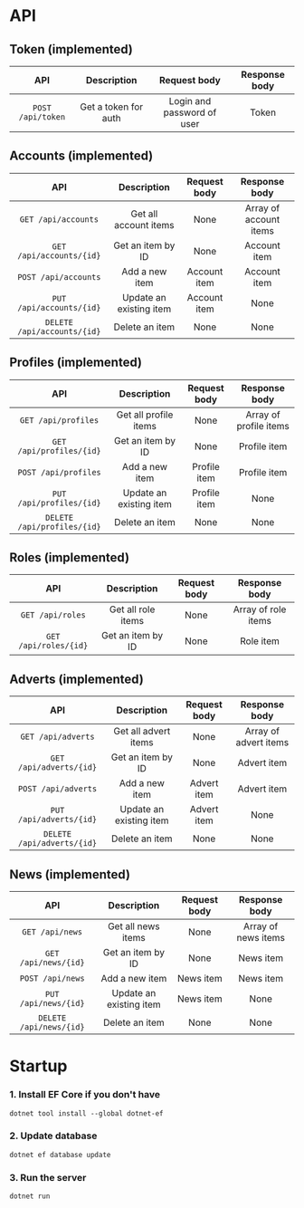 # API

## Token (implemented)
| API                        | Description              | Request body                    | Response body         |
|:--------------------------:|:------------------------:|:-------------------------------:|:---------------------:|
| `POST /api/token`          | Get a token for auth     |  Login and password of user     | Token                 |

## Accounts (implemented)
| API                         | Description              | Request body  | Response body            |
|:---------------------------:|:------------------------:|:-------------:|:------------------------:|
| `GET /api/accounts`         | Get all account items    |  None         | Array of account items   |
| `GET /api/accounts/{id}`    | Get an item by ID        |  None         | Account item             |
| `POST /api/accounts`        | Add a new item           |  Account item | Account item             |
| `PUT /api/accounts/{id}`    | Update an existing item  |  Account item | None                     |
| `DELETE /api/accounts/{id}` | Delete an item           |  None         | None                     |

## Profiles (implemented)
| API                         | Description              | Request body  | Response body            |
|:---------------------------:|:------------------------:|:-------------:|:------------------------:|
| `GET /api/profiles`         | Get all profile items    |  None         | Array of profile items   |
| `GET /api/profiles/{id}`    | Get an item by ID        |  None         | Profile item             |
| `POST /api/profiles`        | Add a new item           |  Profile item | Profile item             |
| `PUT /api/profiles/{id}`    | Update an existing item  |  Profile item | None                     |
| `DELETE /api/profiles/{id}` | Delete an item           |  None         | None                     |

## Roles (implemented)
| API                         | Description              | Request body  | Response body            |
|:---------------------------:|:------------------------:|:-------------:|:------------------------:|
| `GET /api/roles`            | Get all role items       |  None         | Array of role items      |
| `GET /api/roles/{id}`       | Get an item by ID        |  None         | Role item                |

## Adverts (implemented)
| API                        | Description              | Request body  | Response body         |
|:--------------------------:|:------------------------:|:-------------:|:---------------------:|
| `GET /api/adverts`         | Get all advert items     |  None         | Array of advert items |
| `GET /api/adverts/{id}`    | Get an item by ID        |  None         | Advert item           |
| `POST /api/adverts`        | Add a new item           |  Advert item  | Advert item           |
| `PUT /api/adverts/{id}`    | Update an existing item  |  Advert item  | None                  |
| `DELETE /api/adverts/{id}` | Delete an item           |  None         | None                  |

## News (implemented)
| API                        | Description              | Request body  | Response body         |
|:--------------------------:|:------------------------:|:-------------:|:---------------------:|
| `GET /api/news`            | Get all news items       |  None         | Array of news items   |
| `GET /api/news/{id}`       | Get an item by ID        |  None         | News item             |
| `POST /api/news`           | Add a new item           |  News item    | News item             |
| `PUT /api/news/{id}`       | Update an existing item  |  News item    | None                  |
| `DELETE /api/news/{id}`    | Delete an item           |  None         | None                  |

# Startup

### 1. Install EF Core if you don't have
`dotnet tool install --global dotnet-ef`

### 2. Update database
`dotnet ef database update`

### 3. Run the server
`dotnet run`
